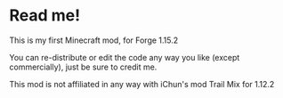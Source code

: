 # Read me!

This is my first Minecraft mod, for Forge 1.15.2

You can re-distribute or edit the code any way you like (except commercially), just be sure to credit me.

This mod is not affiliated in any way with iChun's mod Trail Mix for 1.12.2
